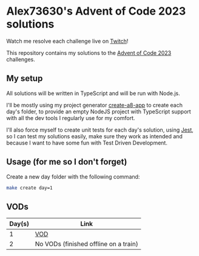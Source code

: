 # Alex73630's Advent of Code 2023 solutions

Watch me resolve each challenge live on [Twitch](https://www.twitch.tv/alex73630)!

This repository contains my solutions to the [Advent of Code 2023](https://adventofcode.com/2023) challenges.

## My setup

All solutions will be written in TypeScript and will be run with Node.js.

I'll be mostly using my project generator [create-a8-app](https://github.com/Alex73630/create-a8-app) to create each day's folder, to provide an empty NodeJS project with TypeScript support with all the dev tools I regularly use for my comfort.

I'll also force myself to create unit tests for each day's solution, using [Jest](https://jestjs.io/), so I can test my solutions easily, make sure they work as intended and because I want to have some fun with Test Driven Development.

## Usage (for me so I don't forget)

Create a new day folder with the following command:

```bash
make create day=1
```

## VODs

| Day(s) | Link |
| ------ | ---- |
| 1 | [VOD](https://www.twitch.tv/videos/1996615178) |
| 2 | No VODs (finished offline on a train) |